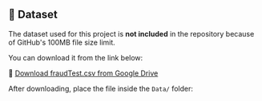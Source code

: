 ## 📂 Dataset

The dataset used for this project is **not included** in the repository because of GitHub's 100MB file size limit.

You can download it from the link below:

🔗 [Download fraudTest.csv from Google Drive](https://drive.google.com/file/d/1Bi1FBGutUHsaYNDi_88HpjkDYIjiSD_S/view?usp=sharing)

After downloading, place the file inside the `Data/` folder:


